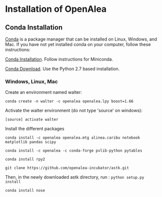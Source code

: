 # Installation of OpenAlea

## Conda Installation

[Conda](https://conda.io/docs/user-guide/install/index.html) is a package manager that can be installed on Linux, Windows, and Mac. If you have not yet installed conda on your computer, follow these instructions:

[Conda Installation](https://conda.io/miniconda.html). Follow instructions for Miniconda.

[Conda Download](https://conda.io/miniconda.html). Use the Python 2.7 based installation.

### Windows, Linux, Mac

Create an environment named walter:

`conda create -n walter -c openalea openalea.lpy boost=1.66`

Activate the walter environment (do not type 'source' on windows):

`[source] activate walter`

Install the different packages

`conda install -c openalea openalea.mtg alinea.caribu notebook matplotlib pandas scipy`

`conda install -c openalea -c conda-forge pvlib-python pytables`

`conda install rpy2`

`git clone https://github.com/openalea-incubator/astk.git`

Then, in the newly downloaded astk directory, run :
`python setup.py install`

`conda install nose`
